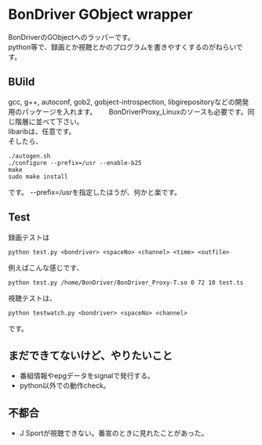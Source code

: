 BonDriver GObject wrapper
===

  BonDriverのGObjectへのラッパーです。  
  python等で、録画とか視聴とかのプログラムを書きやすくするのがねらいです。

## BUild

  gcc, g++, autoconf, gob2, gobject-introspection, libgirepositoryなどの開発用のパッケージを入れます。　　
  BonDriverProxy_Linuxのソースも必要です。同じ階層に並べて下さい。  
  libaribは、任意です。  
  そしたら、
  
```
./autogen.sh
./configure --prefix=/usr --enable-b25
make
sudo make install
```

  です。 --prefix=/usrを指定したほうが、何かと楽です。

## Test

  録画テストは  
  
``` 
python test.py <bondriver> <spaceNo> <channel> <time> <outfile>
```

  例えばこんな感じです、  

``` 
python test.py /home/BonDriver/BonDriver_Proxy-T.so 0 72 10 test.ts
```

  視聴テストは、

``` 
python testwatch.py <bondriver> <spaceNo> <channel>
```

  です。  　　

## まだできてないけど、やりたいこと

 * 番組情報やepgデータをsignalで発行する。
 * python以外での動作check。

## 不都合

 * J Sportが視聴できない。番宣のときに見れたことがあった。